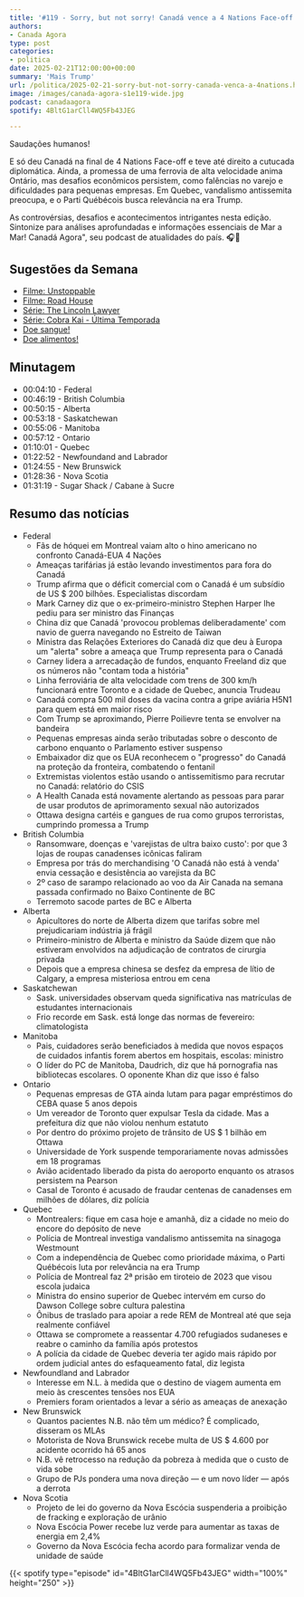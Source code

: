 ```yaml
---
title: '#119 - Sorry, but not sorry! Canadá vence a 4 Nations Face-off!'
authors:
- Canada Agora
type: post
categories:
- politica
date: 2025-02-21T12:00:00+00:00
summary: 'Mais Trump'
url: /politica/2025-02-21-sorry-but-not-sorry-canada-venca-a-4nations.html
image: /images/canada-agora-s1e119-wide.jpg
podcast: canadaagora
spotify: 4BltG1arCll4WQ5Fb43JEG

---
```


Saudações humanos!

E só deu Canadá na final de 4 Nations Face-off e teve até direito a cutucada diplomática. Ainda, a promessa de uma ferrovia de alta velocidade anima Ontário, mas desafios econômicos persistem, como falências no varejo e dificuldades para pequenas empresas. Em Quebec, vandalismo antissemita preocupa, e o Parti Québécois busca relevância na era Trump.

As controvérsias, desafios e acontecimentos intrigantes nesta edição. Sintonize para análises aprofundadas e informações essenciais de Mar a Mar! Canadá Agora", seu podcast de atualidades do país. 🎧📰

## Sugestões da Semana

- [Filme: Unstoppable](https://www.imdb.com/title/tt3864060/)
- [Filme: Road House](https://www.imdb.com/title/tt3359350/)
- [Série: The Lincoln Lawyer](https://www.imdb.com/title/tt13833978/)
- [Série: Cobra Kai - Última Temporada](https://www.imdb.com/title/tt7221388/)
- [Doe sangue!](https://blood.ca)
- [Doe alimentos!](https://foodbankscanada.ca)

## Minutagem
- 00:04:10 - Federal
- 00:46:19 - British Columbia
- 00:50:15 - Alberta
- 00:53:18 - Saskatchewan
- 00:55:06 - Manitoba
- 00:57:12 - Ontario
- 01:10:01 - Quebec
- 01:22:52 - Newfoundand and Labrador
- 01:24:55 - New Brunswick
- 01:28:36 - Nova Scotia
- 01:31:19 - Sugar Shack / Cabane à Sucre

## Resumo das notícias
- Federal
  - Fãs de hóquei em Montreal vaiam alto o hino americano no confronto Canadá-EUA 4 Nações
  - Ameaças tarifárias já estão levando investimentos para fora do Canadá
  - Trump afirma que o déficit comercial com o Canadá é um subsídio de US $ 200 bilhões. Especialistas discordam
  - Mark Carney diz que o ex-primeiro-ministro Stephen Harper lhe pediu para ser ministro das Finanças
  - China diz que Canadá 'provocou problemas deliberadamente' com navio de guerra navegando no Estreito de Taiwan
  - Ministra das Relações Exteriores do Canadá diz que deu à Europa um "alerta" sobre a ameaça que Trump representa para o Canadá
  - Carney lidera a arrecadação de fundos, enquanto Freeland diz que os números não "contam toda a história"
  - Linha ferroviária de alta velocidade com trens de 300 km/h funcionará entre Toronto e a cidade de Quebec, anuncia Trudeau
  - Canadá compra 500 mil doses da vacina contra a gripe aviária H5N1 para quem está em maior risco
  - Com Trump se aproximando, Pierre Poilievre tenta se envolver na bandeira
  - Pequenas empresas ainda serão tributadas sobre o desconto de carbono enquanto o Parlamento estiver suspenso
  - Embaixador diz que os EUA reconhecem o "progresso" do Canadá na proteção da fronteira, combatendo o fentanil
  - Extremistas violentos estão usando o antissemitismo para recrutar no Canadá: relatório do CSIS
  - A Health Canada está novamente alertando as pessoas para parar de usar produtos de aprimoramento sexual não autorizados
  - Ottawa designa cartéis e gangues de rua como grupos terroristas, cumprindo promessa a Trump
- British Columbia
  - Ransomware, doenças e 'varejistas de ultra baixo custo': por que 3 lojas de roupas canadenses icônicas faliram
  - Empresa por trás do merchandising 'O Canadá não está à venda' envia cessação e desistência ao varejista da BC
  - 2º caso de sarampo relacionado ao voo da Air Canada na semana passada confirmado no Baixo Continente de BC
  - Terremoto sacode partes de BC e Alberta
- Alberta
  - Apicultores do norte de Alberta dizem que tarifas sobre mel prejudicariam indústria já frágil
  - Primeiro-ministro de Alberta e ministro da Saúde dizem que não estiveram envolvidos na adjudicação de contratos de cirurgia privada
  - Depois que a empresa chinesa se desfez da empresa de lítio de Calgary, a empresa misteriosa entrou em cena
- Saskatchewan
  - Sask. universidades observam queda significativa nas matrículas de estudantes internacionais
  - Frio recorde em Sask. está longe das normas de fevereiro: climatologista
- Manitoba
  - Pais, cuidadores serão beneficiados à medida que novos espaços de cuidados infantis forem abertos em hospitais, escolas: ministro
  - O líder do PC de Manitoba, Daudrich, diz que há pornografia nas bibliotecas escolares. O oponente Khan diz que isso é falso
- Ontario
  - Pequenas empresas de GTA ainda lutam para pagar empréstimos do CEBA quase 5 anos depois
  - Um vereador de Toronto quer expulsar Tesla da cidade. Mas a prefeitura diz que não violou nenhum estatuto
  - Por dentro do próximo projeto de trânsito de US $ 1 bilhão em Ottawa
  - Universidade de York suspende temporariamente novas admissões em 18 programas
  - Avião acidentado liberado da pista do aeroporto enquanto os atrasos persistem na Pearson
  - Casal de Toronto é acusado de fraudar centenas de canadenses em milhões de dólares, diz polícia
- Quebec
  - Montrealers: fique em casa hoje e amanhã, diz a cidade no meio do encore do depósito de neve
  - Polícia de Montreal investiga vandalismo antissemita na sinagoga Westmount
  - Com a independência de Quebec como prioridade máxima, o Parti Québécois luta por relevância na era Trump
  - Polícia de Montreal faz 2ª prisão em tiroteio de 2023 que visou escola judaica
  - Ministra do ensino superior de Quebec intervém em curso do Dawson College sobre cultura palestina
  - Ônibus de traslado para apoiar a rede REM de Montreal até que seja realmente confiável
  - Ottawa se compromete a reassentar 4.700 refugiados sudaneses e reabre o caminho da família após protestos
  - A polícia da cidade de Quebec deveria ter agido mais rápido por ordem judicial antes do esfaqueamento fatal, diz legista
- Newfoundland and Labrador
  - Interesse em N.L. à medida que o destino de viagem aumenta em meio às crescentes tensões nos EUA
  - Premiers foram orientados a levar a sério as ameaças de anexação
- New Brunswick
  - Quantos pacientes N.B. não têm um médico? É complicado, disseram os MLAs
  - Motorista de Nova Brunswick recebe multa de US $ 4.600 por acidente ocorrido há 65 anos
  - N.B. vê retrocesso na redução da pobreza à medida que o custo de vida sobe
  - Grupo de PJs pondera uma nova direção — e um novo líder — após a derrota
- Nova Scotia
  - Projeto de lei do governo da Nova Escócia suspenderia a proibição de fracking e exploração de urânio
  - Nova Escócia Power recebe luz verde para aumentar as taxas de energia em 2,4%
  - Governo da Nova Escócia fecha acordo para formalizar venda de unidade de saúde

{{< spotify type="episode" id="4BltG1arCll4WQ5Fb43JEG" width="100%" height="250" >}}
